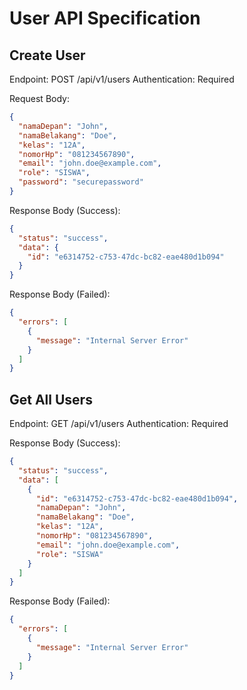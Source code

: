 # User API Specification

## Create User
Endpoint: POST /api/v1/users
Authentication: Required

Request Body:
```json
{
  "namaDepan": "John",
  "namaBelakang": "Doe",
  "kelas": "12A",
  "nomorHp": "081234567890",
  "email": "john.doe@example.com",
  "role": "SISWA",
  "password": "securepassword"
}
```

Response Body (Success):
```json
{
  "status": "success",
  "data": {
    "id": "e6314752-c753-47dc-bc82-eae480d1b094"
  }
}
```

Response Body (Failed):
```json
{
  "errors": [
    {
      "message": "Internal Server Error"
    }
  ]
}
```

## Get All Users
Endpoint: GET /api/v1/users
Authentication: Required

Response Body (Success):
```json
{
  "status": "success",
  "data": [
    {
      "id": "e6314752-c753-47dc-bc82-eae480d1b094",
      "namaDepan": "John",
      "namaBelakang": "Doe",
      "kelas": "12A",
      "nomorHp": "081234567890",
      "email": "john.doe@example.com",
      "role": "SISWA"
    }
  ]
}
```

Response Body (Failed):
```json
{
  "errors": [
    {
      "message": "Internal Server Error"
    }
  ]
}
```


